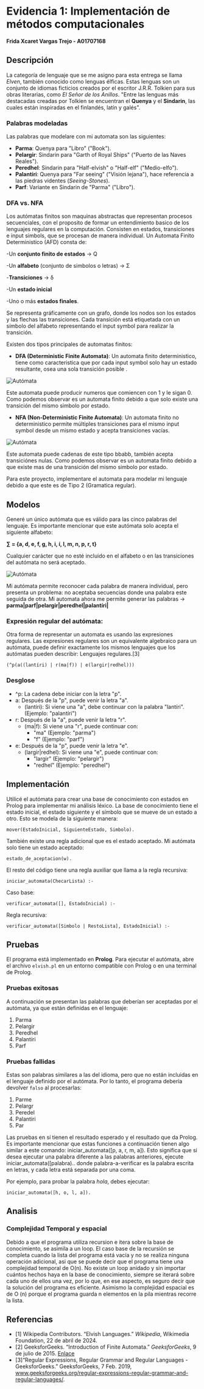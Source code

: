 # Evidencia 1: Implementación de métodos computacionales

**Frida Xcaret Vargas Trejo - A01707168**

## Descripción

La categoría de lenguaje que se me asigno para esta entrega se llama *Elven*, también conocido como lenguas élficas. Estas lenguas son un conjunto de idiomas ficticios creados por el escritor J.R.R. Tolkien para sus obras literarias, como *El Señor de los Anillos*. "Entre las lenguas más destacadas creadas por Tolkien se encuentran el **Quenya** y el **Sindarin**, las cuales están inspiradas en el finlandés, latín y galés". 

### Palabras modeladas

Las palabras que modelare con mi automata son las siguientes:

- **Parma**: Quenya para "Libro" ("Book").
- **Pelargir**: Sindarin para "Garth of Royal Ships" ("Puerto de las Naves Reales").
- **Peredhel**: Sindarin para "Half-elvish" o "Half-elf" ("Medio-elfo").
- **Palantíri**: Quenya para "Far seeing" ("Visión lejana"), hace referencia a las piedras videntes (*Seeing-Stones*).
- **Parf**: Variante en Sindarin de "Parma" ("Libro").

### DFA vs. NFA

Los autómatas finitos son maquinas abstractas que representan procesos secuenciales, con el proposito de formar un entendimiento basico de los lenguajes regulares en la computación. Consisten en estados, transiciones e input simbols, que se procesan de manera individual.  Un Automata Finito Deterministico (AFD) consta de:

-Un **conjunto finito de estados** -> Q

-Un **alfabeto** (conjunto de simbolos o letras) -> Σ

-**Transiciones** -> δ

-Un **estado inicial**

-Uno o más **estados finales**.

Se representa gráficamente con un grafo, donde los nodos son los estados y las flechas las transiciones. Cada transición está etiquetada con un símbolo del alfabeto representando el input symbol para realizar la transición.

Existen dos tipos principales de automatas finitos:

- **DFA (Deterministic Finite Automata)**: Un automata finito deterministico, tiene como caracteristica que por cada input symbol solo hay un estado resultante, osea una sola transición posible .
  
![Autómata](/DFA.png)

Este automata puede producir numeros que comiencen con 1 y le sigan 0. Como podemos observar es un automata finito debido a que solo existe una transición del mismo simbolo por estado. 

- **NFA (Non-Deterministic Finite Automata)**: Un automata finito no deterministico permite múltiples transiciones para el mismo input symbol desde un mismo estado y acepta transiciones vacías.

![Autómata](/NFA.png)

Este automata puede cadenas de este tipo bbabb, también acepta transiciónes nulas. Como podemos observar es un automata finito debido a que existe mas de una transición del mismo simbolo por estado. 

Para este proyecto, implementare el automata para modelar mi lenguaje debido a que este es de Tipo 2 (Gramatica regular). 

## Modelos

Generé un único autómata que es válido para las cinco palabras del lenguaje. Es importante mencionar que este autómata solo acepta el siguiente alfabeto:

**∑ = {a, d, e, f, g, h, i, í, l, m, n, p, r, t}**

Cualquier carácter que no esté incluido en el alfabeto o en las transiciones del autómata no será aceptado.

![Autómata](/automata.png)

Mi autómata permite reconocer cada palabra de manera individual, pero presenta un problema: no aceptaba secuencias donde una palabra este seguida de otra.
Mi automata ahora me permite generar las palabras -> **parma|parf|pelargir|peredhel|palantíri|**

### Expresión regular del autómata:
Otra forma de representar un automata es usando las expresiones regulares. Las expresiones regulares son un equivalente algebraico para un autómata, puede definir exactamente los mismos lenguajes que los autómatas pueden describir: Lenguajes regulares.[3]
```
(^p(a((lantíri) | r(ma|f)) | e(largir|redhel)))
```
### Desglose
- ^p: La cadena debe iniciar con la letra "p".
- a: Después de la "p", puede venir la letra "a".
  - (lantíri): Si viene una "a", debe continuar con la palabra "lantíri". (Ejemplo: "palantíri")
- r: Después de la "a", puede venir la letra "r".
  - (ma|f): Si viene una "r", puede continuar con:
    - "ma" (Ejemplo: "parma")
    - "f" (Ejemplo: "parf")
- e: Después de la "p", puede venir la letra "e".
  - (largir|redhel): Si viene una "e", puede continuar con:
    - "largir" (Ejemplo: "pelargir")
    - "redhel" (Ejemplo: "peredhel")
  
## Implementación
Utilicé el autómata para crear una base de conocimiento con estados en Prolog para implementar mi análisis léxico. La base de conocimiento tiene el estado inicial, el estado siguiente y el símbolo que se mueve de un estado a otro. Esto se modela de la siguiente manera:
```
mover(EstadoInicial, SiguienteEstado, Simbolo).
```
También existe una regla adicional que es el estado aceptado. Mi autómata solo tiene un estado aceptado:
```
estado_de_aceptacion(w).
```
El resto del código tiene una regla auxiliar que llama a la regla recursiva:
```
iniciar_automata(ChecarLista) :-
```
Caso base: 
```
verificar_automata([], EstadoInicial) :-
```
Regla recursiva: 
```
verificar_automata([Simbolo | RestoLista], EstadoInicial) :-
```
## Pruebas
El programa está implementado en **Prolog**. Para ejecutar el autómata, abre el archivo `elvish.pl` en un entorno compatible con Prolog o en una terminal de Prolog. 

### Pruebas exitosas

A continuación se presentan las palabras que deberían ser aceptadas por el autómata, ya que están definidas en el lenguaje:

1. Parma
2. Pelargir
3. Peredhel
4. Palantíri
5. Parf

### Pruebas fallidas

Estas son palabras similares a las del idioma, pero que no están incluidas en el lenguaje definido por el autómata. Por lo tanto, el programa debería devolver `falso` al procesarlas:

1. Parme
2. Pelargr
3. Peredel
4. Palantiri
5. Par

Las pruebas en sí tienen el resultado esperado y el resultado que da Prolog. Es importante mencionar que estas funciones a continuación tienen algo similar a este comando: iniciar_automata([p, a, r, m, a]). Esto significa que si desea ejecutar una palabra diferente a las palabras anteriores, ejecute iniciar_automata([palabra).. donde palabra-a-verificar es la palabra escrita en letras, y cada letra está separada por una coma.

Por ejemplo, para probar la palabra *hola*, debes ejecutar:

```
iniciar_automata([h, o, l, a]).
```
## Analisis
### Complejidad Temporal y espacial
Debido a que el programa utiliza recursion e itera sobre la base de conocimiento, se asimila a un loop. El caso base de la recursión se completa cuando la lista del programa está vacía y no se realiza ninguna operación adicional, asi que se puede decir que el programa tiene una complejidad temporal de O(n). No existe un loop anidado y sin importar cuántos hechos haya en la base de conocimiento, siempre se iterará sobre cada uno de ellos una vez, por lo que, en ese aspecto, es seguro decir que la solución del programa es eficiente. Asimismo la complejidad espacial es de O (n) porque el programa guarda n elementos en la pila mientras recorre la lista.

## Referencias

- [1] Wikipedia Contributors. “Elvish Languages.” *Wikipedia*, Wikimedia Foundation, 22 de abril de 2024.
- [2] GeeksforGeeks. “Introduction of Finite Automata.” *GeeksforGeeks*, 9 de julio de 2015. [Enlace](https://www.geeksforgeeks.org/introduction-of-finite-automata/)
- [3]“Regular Expressions, Regular Grammar and Regular Languages - GeeksforGeeks.” GeeksforGeeks, 7 Feb. 2019, www.geeksforgeeks.org/regular-expressions-regular-grammar-and-regular-languages/.





